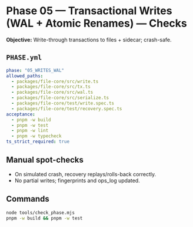 # Phase 05 — Transactional Writes (WAL + Atomic Renames) — Checks

**Objective:** Write-through transactions to files + sidecar; crash-safe.

## `PHASE.yml`
```yaml
phase: "05_WRITES_WAL"
allowed_paths:
  - packages/file-core/src/write.ts
  - packages/file-core/src/tx.ts
  - packages/file-core/src/wal.ts
  - packages/file-core/src/serialize.ts
  - packages/file-core/test/write.spec.ts
  - packages/file-core/test/recovery.spec.ts
acceptance:
  - pnpm -w build
  - pnpm -w test
  - pnpm -w lint
  - pnpm -w typecheck
ts_strict_required: true
```

## Manual spot-checks
- On simulated crash, recovery replays/rolls-back correctly.
- No partial writes; fingerprints and ops_log updated.

## Commands
```bash
node tools/check_phase.mjs
pnpm -w build && pnpm -w test
```
